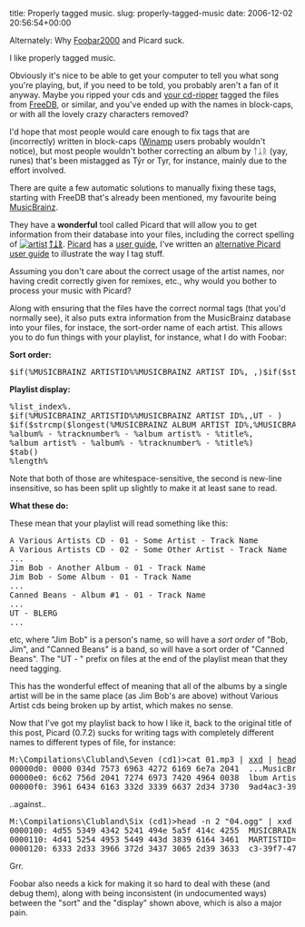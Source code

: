 title: Properly tagged music.
slug: properly-tagged-music
date: 2006-12-02 20:56:54+00:00

Alternately: Why <a href="http://foobar2000.org/">Foobar2000</a> and Picard suck.

I like properly tagged music.

Obviously it's nice to be able to get your computer to tell you what song you're playing, but, if you need to be told, you probably aren't a fan of it anyway. Maybe you ripped your cds and <a href="http://cdexos.sf.net/">your cd-ripper</a> tagged the files from <a href="http://www.freedb.org/">FreeDB</a>, or similar, and you've ended up with the names in block-caps, or with all the lovely crazy characters removed?

I'd hope that most people would care enough to fix tags that are (incorrectly) written in block-caps (<a href="http://www.winamp.com/">Winamp</a> users probably wouldn't notice), but most people wouldn't bother correcting an album by ᛏᛣᚱ (yay, runes) that's been mistagged as Týr or Tyr, for instance, mainly due to the effort involved.

There are quite a few automatic solutions to manually fixing these tags, starting with FreeDB that's already been mentioned, my favourite being <a href="http://musicbrainz.org/">MusicBrainz</a>. 

They have a <strong>wonderful</strong> tool called Picard that will allow you to get information from their database into your files, including the correct spelling of <a href="http://musicbrainz.org/artist/50fc4742-1389-45a0-8c6f-6a5159ae20c2.html" title="Show artist at MusicBrainz"><img src="http://musicbrainz.org/images/entity/artist.gif" alt="artist" style="vertical-align: bottom; border: 0px; margin-right: 2px;" /><b>ᛏᛣᚱ</b></a>. <a href="http://musicbrainz.org/doc/PicardDownload">Picard</a> has a <a href="http://musicbrainz.org/doc/HowToTagFilesWithPicard">user guide</a>, I've written an <a href="http://faux.uwcs.co.uk/picardguide/">alternative Picard user guide</a> to illustrate the way I tag stuff.

Assuming you don't care about the correct usage of the artist names, nor having credit correctly given for remixes, etc., why would you bother to process your music with Picard?

Along with ensuring that the files have the correct normal tags (that you'd normally see), it also puts extra information from the MusicBrainz database into your files, for instace, the sort-order name of each artist. This allows you to do fun things with your playlist, for instance, what I do with Foobar:

<strong>Sort order:</strong>
<pre>$if(%MUSICBRAINZ_ARTISTID%%MUSICBRAINZ ARTIST ID%, ,)$if($strcmp(%MUSICBRAINZ ALBUM ARTIST ID%%MUSICBRAINZ_ALBUMARTISTID%,89ad4ac3-39f7-470e-963a-56509c546377),%album% - %MUSICBRAINZ ALBUM ID%%MUSICBRAINZ_ALBUMID%,%MUSICBRAINZ ALBUM ARTIST SORTNAME%%MUSICBRAINZ_ALBUMARTISTSORTNAME% - %MUSICBRAINZ ALBUM ARTIST ID%%MUSICBRAINZ_ALBUMARTISTID% - %album% - %MUSICBRAINZ ALBUM ID%%MUSICBRAINZ_ALBUMID%) - %album% - %tracknumber% - %album artist% - %title%</pre>

<strong>Playlist display:</strong>
<pre>%list_index%. 
$if(%MUSICBRAINZ_ARTISTID%%MUSICBRAINZ ARTIST ID%,,UT - )
$if($strcmp($longest(%MUSICBRAINZ ALBUM ARTIST ID%,%MUSICBRAINZ_ALBUMARTISTID%),89ad4ac3-39f7-470e-963a-56509c546377),
%album% - %tracknumber% - %album artist% - %title%,
%album artist% - %album% - %tracknumber% - %title%)
$tab()
%length%
</pre>

Note that both of those are whitespace-sensitive, the second is new-line insensitive, so has been split up slightly to make it at least sane to read.

<strong>What these do:</strong>

These mean that your playlist will read something like this:

<pre>
A Various Artists CD - 01 - Some Artist - Track Name
A Various Artists CD - 02 - Some Other Artist - Track Name
...
Jim Bob - Another Album - 01 - Track Name
Jim Bob - Some Album - 01 - Track Name
...
Canned Beans - Album #1 - 01 - Track Name
...
UT - BLERG
...
</pre>
etc, where "Jim Bob" is a person's name, so will have a <em>sort order</em> of "Bob, Jim", and "Canned Beans" is a band, so will have a sort order of "Canned Beans". The "UT - " prefix on files at the end of the playlist mean that they need tagging.

This has the wonderful effect of meaning that all of the albums by a single artist will be in the same place (as Jim Bob's are above) without Various Artist cds being broken up by artist, which makes no sense.

Now that I've got my playlist back to how I like it, back to the original title of this post, Picard (0.7.2) sucks for writing tags with completely different names to different types of file, for instance:

<pre>M:\Compilations\Clubland\Seven (cd1)>cat 01.mp3 | <a href="http://grail.cba.csuohio.edu/~somos/xxd.c">xxd</a> | <a href="http://gnuwin32.sourceforge.net/">head</a> -n 16 | tail -n 3
00000d0: 0000 034d 7573 6963 4272 6169 6e7a 2041  ...MusicBrainz A
00000e0: 6c62 756d 2041 7274 6973 7420 4964 0038  lbum Artist Id.8
00000f0: 3961 6434 6163 332d 3339 6637 2d34 3730  9ad4ac3-39f7-470</pre>

..against..

<pre>M:\Compilations\Clubland\Six (cd1)>head -n 2 "04.ogg" | xxd | head -n 19 | tail -n 3
0000100: 4d55 5349 4342 5241 494e 5a5f 414c 4255  MUSICBRAINZ_ALBU
0000110: 4d41 5254 4953 5449 443d 3839 6164 3461  MARTISTID=89ad4a
0000120: 6333 2d33 3966 372d 3437 3065 2d39 3633  c3-39f7-470e-963</pre>

Grr.

Foobar also needs a kick for making it so hard to deal with these (and debug them), along with being inconsistent (in undocumented ways) between the "sort" and the "display" shown above, which is also a major pain.
